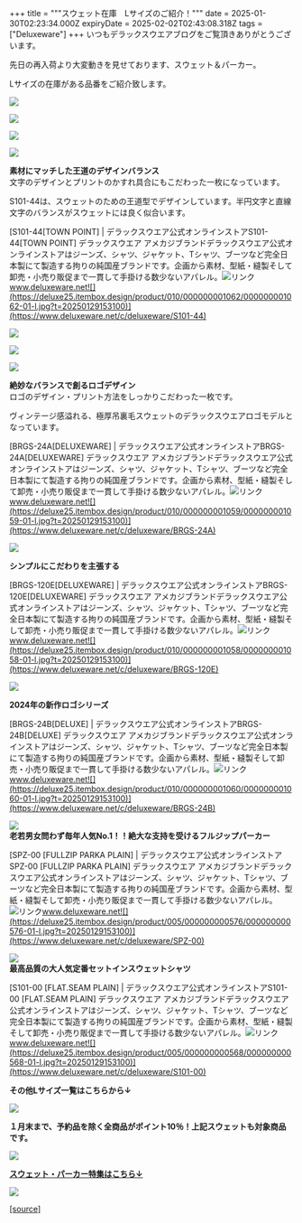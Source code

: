 +++
title = """スウェット在庫　Lサイズのご紹介！"""
date = 2025-01-30T02:23:34.000Z
expiryDate = 2025-02-02T02:43:08.318Z
tags = ["Deluxeware"]
+++
いつもデラックスウエアブログをご覧頂きありがとうございます。

先日の再入荷より大変動きを見せております、スウェット＆パーカー。

Lサイズの在庫がある品番をご紹介致します。

[![](https://deluxe25.itembox.design/item/freeimg/topbn/202501_lsizeken_930-2.jpg?t=20250128144318)](https://www.deluxeware.net/f/sweatLsize)

[![](https://stat.ameba.jp/user_images/20250129/16/deluxeware/26/f3/j/o0800100015538412912.jpg)](https://stat.ameba.jp/user_images/20250129/16/deluxeware/26/f3/j/o0800100015538412912.jpg)

[![](https://stat.ameba.jp/user_images/20250129/16/deluxeware/87/a7/j/o0800100015538412910.jpg)](https://stat.ameba.jp/user_images/20250129/16/deluxeware/87/a7/j/o0800100015538412910.jpg)

[![](https://stat.ameba.jp/user_images/20250129/16/deluxeware/0d/c8/j/o0800100015538412899.jpg)](https://stat.ameba.jp/user_images/20250129/16/deluxeware/0d/c8/j/o0800100015538412899.jpg)

**素材にマッチした王道のデザインバランス**  
文字のデザインとプリントのかすれ具合にもこだわった一枚になっています。

S101-44は、スウェットのための王道型でデザインしています。半円文字と直線文字のバランスがスウェットには良く似合います。

[S101-44\[TOWN POINT\] | デラックスウエア公式オンラインストアS101-44\[TOWN POINT\] デラックスウエア アメカジブランドデラックスウエア公式オンラインストアはジーンズ、シャツ、ジャケット、Tシャツ、ブーツなど完全日本製にて製造する拘りの純国産ブランドです。企画から素材、型紙・縫製そして卸売・小売り販促まで一貫して手掛ける数少ないアパレル。![リンク](https://c.stat100.ameba.jp/ameblo/symbols/v3.20.0/svg/gray/editor_link.svg)www.deluxeware.net![](https://deluxe25.itembox.design/product/010/000000001062/000000001062-01-l.jpg?t=20250129153100)](https://www.deluxeware.net/c/deluxeware/S101-44)

[![](https://stat.ameba.jp/user_images/20250129/16/deluxeware/3a/17/j/o0800100015538412904.jpg)](https://stat.ameba.jp/user_images/20250129/16/deluxeware/3a/17/j/o0800100015538412904.jpg)

[![](https://stat.ameba.jp/user_images/20250129/16/deluxeware/8f/92/j/o0800100015538412902.jpg)](https://stat.ameba.jp/user_images/20250129/16/deluxeware/8f/92/j/o0800100015538412902.jpg)

[![](https://stat.ameba.jp/user_images/20250129/16/deluxeware/25/68/j/o0800100015538412908.jpg)](https://stat.ameba.jp/user_images/20250129/16/deluxeware/25/68/j/o0800100015538412908.jpg)

**絶妙なバランスで創るロゴデザイン**  
ロゴのデザイン・プリント方法をしっかりこだわった一枚です。

ヴィンテージ感溢れる、極厚吊裏毛スウェットのデラックスウエアロゴモデルとなっています。

[BRGS-24A\[DELUXEWARE\] | デラックスウエア公式オンラインストアBRGS-24A\[DELUXEWARE\] デラックスウエア アメカジブランドデラックスウエア公式オンラインストアはジーンズ、シャツ、ジャケット、Tシャツ、ブーツなど完全日本製にて製造する拘りの純国産ブランドです。企画から素材、型紙・縫製そして卸売・小売り販促まで一貫して手掛ける数少ないアパレル。![リンク](https://c.stat100.ameba.jp/ameblo/symbols/v3.20.0/svg/gray/editor_link.svg)www.deluxeware.net![](https://deluxe25.itembox.design/product/010/000000001059/000000001059-01-l.jpg?t=20250129153100)](https://www.deluxeware.net/c/deluxeware/BRGS-24A)

[![](https://stat.ameba.jp/user_images/20250123/15/deluxeware/ca/d7/j/o0800080015536249956.jpg)](https://stat.ameba.jp/user_images/20250123/15/deluxeware/ca/d7/j/o0800080015536249956.jpg)

**シンプルにこだわりを主張する**

[BRGS-120E\[DELUXEWARE\] | デラックスウエア公式オンラインストアBRGS-120E\[DELUXEWARE\] デラックスウエア アメカジブランドデラックスウエア公式オンラインストアはジーンズ、シャツ、ジャケット、Tシャツ、ブーツなど完全日本製にて製造する拘りの純国産ブランドです。企画から素材、型紙・縫製そして卸売・小売り販促まで一貫して手掛ける数少ないアパレル。![リンク](https://c.stat100.ameba.jp/ameblo/symbols/v3.20.0/svg/gray/editor_link.svg)www.deluxeware.net![](https://deluxe25.itembox.design/product/010/000000001058/000000001058-01-l.jpg?t=20250129153100)](https://www.deluxeware.net/c/deluxeware/BRGS-120E)

[![](https://stat.ameba.jp/user_images/20250120/16/deluxeware/27/92/j/o0800085215535249869.jpg)](https://stat.ameba.jp/user_images/20250120/16/deluxeware/27/92/j/o0800085215535249869.jpg)

**2024年の新作ロゴシリーズ**

[BRGS-24B\[DELUXE\] | デラックスウエア公式オンラインストアBRGS-24B\[DELUXE\] デラックスウエア アメカジブランドデラックスウエア公式オンラインストアはジーンズ、シャツ、ジャケット、Tシャツ、ブーツなど完全日本製にて製造する拘りの純国産ブランドです。企画から素材、型紙・縫製そして卸売・小売り販促まで一貫して手掛ける数少ないアパレル。![リンク](https://c.stat100.ameba.jp/ameblo/symbols/v3.20.0/svg/gray/editor_link.svg)www.deluxeware.net![](https://deluxe25.itembox.design/product/010/000000001060/000000001060-01-l.jpg?t=20250129153100)](https://www.deluxeware.net/c/deluxeware/BRGS-24B)

[![](https://stat.ameba.jp/user_images/20250118/16/deluxeware/9f/e2/j/o0800080015534455839.jpg)](https://stat.ameba.jp/user_images/20250118/16/deluxeware/9f/e2/j/o0800080015534455839.jpg)  
**老若男女問わず毎年人気No.1！！絶大な支持を受けるフルジップパーカー**

[SPZ-00 \[FULLZIP PARKA PLAIN\] | デラックスウエア公式オンラインストアSPZ-00 \[FULLZIP PARKA PLAIN\] デラックスウエア アメカジブランドデラックスウエア公式オンラインストアはジーンズ、シャツ、ジャケット、Tシャツ、ブーツなど完全日本製にて製造する拘りの純国産ブランドです。企画から素材、型紙・縫製そして卸売・小売り販促まで一貫して手掛ける数少ないアパレル。![リンク](https://c.stat100.ameba.jp/ameblo/symbols/v3.20.0/svg/gray/editor_link.svg)www.deluxeware.net![](https://deluxe25.itembox.design/product/005/000000000576/000000000576-01-l.jpg?t=20250129153100)](https://www.deluxeware.net/c/deluxeware/SPZ-00)

[![](https://stat.ameba.jp/user_images/20250130/10/deluxeware/20/23/j/o0800080015538653866.jpg)](https://stat.ameba.jp/user_images/20250130/10/deluxeware/20/23/j/o0800080015538653866.jpg)  
**最高品質の大人気定番セットインスウェットシャツ**

[S101-00 \[FLAT.SEAM PLAIN\] | デラックスウエア公式オンラインストアS101-00 \[FLAT.SEAM PLAIN\] デラックスウエア アメカジブランドデラックスウエア公式オンラインストアはジーンズ、シャツ、ジャケット、Tシャツ、ブーツなど完全日本製にて製造する拘りの純国産ブランドです。企画から素材、型紙・縫製そして卸売・小売り販促まで一貫して手掛ける数少ないアパレル。![リンク](https://c.stat100.ameba.jp/ameblo/symbols/v3.20.0/svg/gray/editor_link.svg)www.deluxeware.net![](https://deluxe25.itembox.design/product/005/000000000568/000000000568-01-l.jpg?t=20250129153100)](https://www.deluxeware.net/c/deluxeware/S101-00)

**その他Lサイズ一覧はこちらから↓**

[![](https://deluxe25.itembox.design/item/freeimg/topbn/202501_lsizeken_930-2.jpg?t=20250128144318)](https://www.deluxeware.net/f/sweatLsize)

**１月末まで、予約品を除く全商品がポイント10％！上記スウェットも対象商品です。**

[![](https://stat.ameba.jp/user_images/20250124/16/deluxeware/d3/bf/j/o1200050015536602248.jpg?caw=800)](https://www.deluxeware.net/)

[**スウェット・パーカー特集はこちら↓**](https://www.deluxeware.net/c/sweathoodie)

[![](https://stat.ameba.jp/user_images/20250120/17/deluxeware/7f/2c/j/o1200050015535259494.jpg?caw=800)](https://www.deluxeware.net/c/sweathoodie)

[[source]](https://ameblo.jp/deluxeware/entry-12884411862.html)
